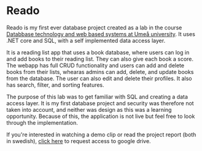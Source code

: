 # Reado
Reado is my first ever database project created as a lab in the course [Databbase technology and web based systems at Umeå university](https://www.umu.se/utbildning/kurser/databasteknik-och-webbaserade-system/). It uses .NET core and SQL, with a self implemented data access layer. 

It is a reading list app that uses a book database, where users can log in and add books to their reading list. They can also give each book a score. The webapp has full CRUD functionality and users can add and delete books from their lists, whearas admins can add, delete, and update books from the database. The user can also edit and delete their profiles. It also has search, filter, and sorting features. 

The purpose of this lab was to get familiar with SQL and creating a data access layer. It is my first database project and security was therefore not taken into account, and neither was design as this was a learning opportunity. Because of this, the application is not live but feel free to look through the implementation. 

If you're interested in watching a demo clip or read the project report (both in swedish), [click here](https://drive.google.com/drive/folders/1Gg7khpKQ_kZeaUcw37JgIwqjtkoup4fr?usp=sharing) to request access to google drive.
##
